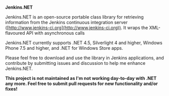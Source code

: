 **Jenkins.NET**

Jenkins.NET is an open-source portable class library for retrieving information from the Jenkins continuous integration server ([http://www.jenkins-ci.org](http://www.jenkins-ci.org)). It wraps the XML-flavoured API with asynchronous calls

Jenkins.NET currently supports .NET 4.5, Silverlight 4 and higher, Windows Phone 7.5 and higher, and .NET for Windows Store apps.

Please feel free to download and use the library in Jenkins applications, and contribute by submitting issues and discussion to help me enhance Jenkins.NET.

**This project is not maintained as I'm not working day-to-day with .NET any more. Feel free to submit pull requests for new functionality and/or fixes!**

